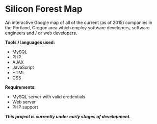 # Silicon Forest Map
An interactive Google map of all of the current (as of 2015) companies in the Portland, Oregon area which employ software developers, software engineers and / or web developers.

**Tools / languages used:**
 * MySQL
 * PHP
 * AJAX
 * JavaScript
 * HTML
 * CSS

**Requirements:**
 * MySQL server with valid credentials
 * Web server
 * PHP support
 
***This project is currently under early stages of development.***
